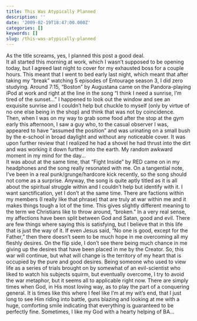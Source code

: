 ```yaml
---
title: This Was Atypically Planned
description: ''
date: '2009-02-19T18:47:00.000Z'
categories: []
keywords: []
slug: /this-was-atypically-planned
---
```

As the title screams, yes, I planned this post a good deal.  
It all started this morning at work, which I wasn’t supposed to be opening today, but I agreed last night to cover for my exhausted boss for a couple hours. This meant that I went to bed early last night, which meant that after taking my “break” watching 5 episodes of Entourage season 3, I did zero studying. Around 7:15, “Boston” by Augustana came on the Pandora-playing iPod at work and right at the line in the song “I think I need a sunrise, I’m tired of the sunset…” I happened to look out the window and see an exquisite sunrise and I couldn’t help but chuckle to myself (only by virtue of no one else being in the shop) and think that was not by coincidence.  
Then, when I was on my way to grab some food after the stop at the gym early this afternoon, I saw a guy who, to the casual observer I was, appeared to have “assumed the position” and was urinating on a small bush by the e-school in broad daylight and without any noticeable cover. It was upon further review that I realized he had a shovel he had thrust into the dirt and was working it down further into the earth. My random awkward moment in my mind for the day…  
It was about at the same time, that “Fight Inside” by RED came on in my headphones and the song really resonated with me. On a tangential note, I’ve been in a real punk/grunge/hardcore kick recently, so the song should not come as a surprise. Anyway, the song is quite aptly titled as it is all about the spiritual struggle within and I couldn’t help but identify with it. I want sanctification, yet I don’t at the same time. There are factions within my members (I really like that phrase) that are truly at war within me and it makes things tough a lot of the time. This gives slightly different meaning to the term we Christians like to throw around, “broken.” In a very real sense, my affections have been split between God and Satan, good and evil. There are few things where saying this is satisfying, but I believe that in this life that is just the way of it. If even Jesus said, “No one is good, except for the Father,” then there doesn’t seem to be much hope in me overcoming all my fleshly desires. On the flip side, I don’t see there being much chance in me giving up the desires that have been placed in me by the Creator. So, this war will continue, but what will change is the territory of my heart that is occupied by the pure and good desires. Being someone who used to view life as a series of trials brought on by somewhat of an evil-scientist who liked to watch his subjects squirm, but eventually overcome, I try to avoid the war metaphor, but it seems all to applicable right now. There are simply times when God, in His most loving way, as to play the part of a conquering general. It is times like this where I feel like I’m at my wit’s end, that I just long to see Him riding into battle, guns blazing and looking at me with a huge, comforting smile indicating that everything is guaranteed to be perfectly fine. Sometimes, I like my God with a hearty helping of BA…

